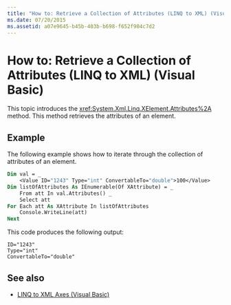 ```yaml
---
title: "How to: Retrieve a Collection of Attributes (LINQ to XML) (Visual Basic)"
ms.date: 07/20/2015
ms.assetid: a07e9645-b45b-403b-b698-f652f904c7d2
---
```

# How to: Retrieve a Collection of Attributes (LINQ to XML) (Visual Basic)
This topic introduces the <xref:System.Xml.Linq.XElement.Attributes%2A> method. This method retrieves the attributes of an element.  
  
## Example  
 The following example shows how to iterate through the collection of attributes of an element.  
  
```vb  
Dim val = _  
    <Value ID="1243" Type="int" ConvertableTo="double">100</Value>  
Dim listOfAttributes As IEnumerable(Of XAttribute) = _  
    From att In val.Attributes() _  
    Select att  
For Each att As XAttribute In listOfAttributes  
    Console.WriteLine(att)  
Next  
```  
  
 This code produces the following output:  
  
```  
ID="1243"  
Type="int"  
ConvertableTo="double"  
```  
  
## See also

- [LINQ to XML Axes (Visual Basic)](../../../../visual-basic/programming-guide/concepts/linq/linq-to-xml-axes.md)
